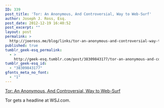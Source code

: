 ```yaml
---
ID: 339
post_title: 'Tor: An Anonymous, And Controversial, Way to Web-Surf'
author: Joseph J. Ross, Esq.
post_date: 2012-12-19 16:40:52
post_excerpt: ""
layout: post
permalink: >
  http://joeross.me/blog/links/tor-an-anonymous-and-controversial-way-to/
published: true
tumblr_geek-esq_permalink:
  - >
    http://geek-esq.tumblr.com/post/38309843177/tor-an-anonymous-and-controversial-way-to
tumblr_geek-esq_id:
  - "38309843177"
gfonts_meta_no_font:
  - "1"
---
```

<a href='http://online.wsj.com/article_email/SB10001424127887324677204578185382377144280-lMyQjAxMTAyMDEwNzExNDcyWj.html'>Tor: An Anonymous, And Controversial, Way to Web-Surf</a><div class="link_description"><p>Tor gets a headline at WSJ.com.</p></div>